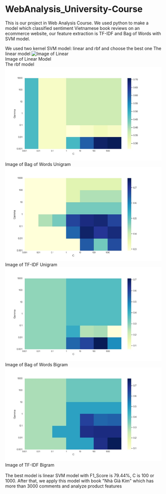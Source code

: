 # WebAnalysis_University-Course
This is our project in Web Analysis Course. We used python to make a model which classified sentiment Vietnamese book reviews on an ecommerce website, our feature extraction is TF-IDF and Bag of Words with SVM model.

We used two kernel SVM model: linear and rbf and choose the best one
The linear model
![Image of Linear](https://raw.githubusercontent.com/anhthuan1999/Vietnamese-News-Classification/master/results/linear.png) 
<br/>
Image of Linear Model
<br/>
The rbf model
<br/>
![Image of Bag of Words Unigram](https://raw.githubusercontent.com/anhthuan1999/WebAnalysis_University-Course/master/results/unibo.jpg)<br/>
Image of Bag of Words Unigram
<br/>
![Image of TF-IDF Unigram](https://raw.githubusercontent.com/anhthuan1999/WebAnalysis_University-Course/master/results/unitf.jpg) 
<br/>
Image of TF-IDF Unigram
<br/>
![Image of Bag of Words Bigram](https://raw.githubusercontent.com/anhthuan1999/WebAnalysis_University-Course/master/results/bibo.jpg)
<br/>
Image of Bag of Words Bigram
<br/>
![Image of TF-IDF Bigram](https://raw.githubusercontent.com/anhthuan1999/WebAnalysis_University-Course/master/results/bitf.jpg)
<br/>
Image of TF-IDF Bigram
<br/><br/>
The best model is linear SVM model with F1_Score is 79.44%, C is 100 or 1000. After that, we apply this model with book "Nhà Giả Kim" which has more than 3000 comments and analyze product features
